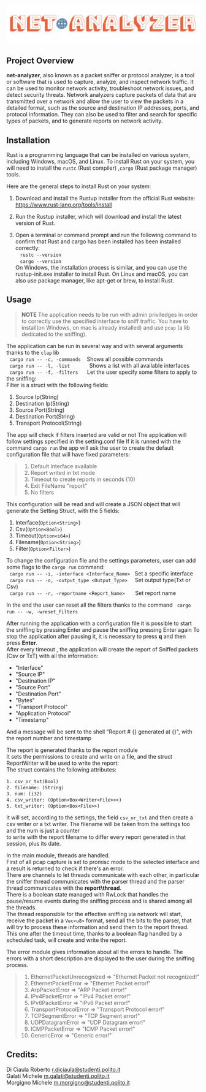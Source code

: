 ![](logo.png "prj_name")

## Project Overview

**net-analyzer**, also known as a packet sniffer or protocol analyzer, is a tool or software that is used to capture, analyze, and inspect network traffic. It can be used to monitor network activity, troubleshoot network issues, and detect security threats. Network analyzers capture packets of data that are transmitted over a network and allow the user to view the packets in a detailed format, such as the source and destination IP addresses, ports, and protocol information. They can also be used to filter and search for specific types of packets, and to generate reports on network activity.

## Installation

Rust is a programming language that can be installed on various system, including Windows, macOS, and Linux.
To install Rust on your system, you will need to install the `rustc` (Rust compiler) ,`cargo` (Rust package manager) tools.

Here are the general steps to install Rust on your system:

1. Download and install the Rustup installer from the official Rust website: https://www.rust-lang.org/tools/install
2. Run the Rustup installer, which will download and install the latest version of Rust.

3. Open a terminal or command prompt and run the following command to confirm that Rust and cargo has been installed has been installed correctly:\
      `rustc --version`\
      `cargo --version`\
   On Windows, the installation process is similar, and you can use the rustup-init.exe installer to install Rust. On Linux and macOS, you can also use package manager, like apt-get or brew, to install Rust.

## Usage

> **NOTE**
> The application needs to be run with admin priviledges in order to correctly use the specified interface to sniff traffic.
> You have to install(on Windows, on mac is already installed) and use `pcap` (a lib dedicated to the sniffing).

The application can be run in several way and with several arguments thanks to the `clap` lib\
  `cargo run -- -c, -commands`    Shows all possible commands\
  `cargo run -- -l, -list`             Shows a list with all available interfaces\
  `cargo run -- -f, -filters`      Let the user specify some filters to apply to the sniffing:\
Filter is a struct with the following fields:

1. Source Ip(String)
2. Destination Ip(String)
3. Source Port(String)
4. Destination Port(String)
5. Transport Protocol(String)

The app will check if filters inserted are valid or not
The application will follow settings specified in the setting.conf file
If it is runned with the command `cargo run` the app will ask the user to create the default configuration file that will have fixed parameters:

>1. Default Interface available
>2. Report writed in txt mode
>3. Timeout to create reports in seconds (10)
>4. Exit FileName "report"
>5. No filters

This configuration will be read and will create a JSON object that will generate the Setting Struct, with the 5 fields:

1. Interface(`Option<String>`)
2. Csv(`Option<Bool>`)
3. Timeout(`Option<i64>`)
4. Filename(`Option<String>`)
5. Filter(`Option<Filter>`)

To change the configuration file and the settings parameters, user can add some flags to the `cargo run` command:\
  `cargo run -- -i, -interface <Interface_Name>`   Set a specific interface\
  `cargo run -- -o, -output_type <Output_Type>`     Set output type(Txt or Csv)\
  `cargo run -- -r, -reportname <Report_Name>`       Set report name

In the end the user can reset all the filters thanks to the command   `cargo run -- -w, -wreset_filters`

After running the application with a configuration file it is possible to start the sniffing by pressing Enter and pause the sniffing pressing Enter again
To stop the application after pausing it, it is necessary to press **q** and then press **Enter**.\
After every timeout , the application will create the report of Sniffed packets (Csv or TxT) with all the information:
- "Interface"
- "Source IP"
- "Destination IP"
- "Source Port"
- "Destination Port"
- "Bytes"
- "Transport Protocol"
- "Application Protocol"
- "Timestamp"

And a message will be sent to the shell "Report # {} generated at {}", with the report number and timestamp

The report is generated thanks to the report module\
It sets the permissions to create and write on a file, and the struct ReportWriter will be used to write the report:\
The struct contains the following attributes:
```
1. csv_or_txt(Bool)
2. filename: (String)
3. num: (i32)
4. csv_writer: (Option<Box<Writer<File>>>)
5. txt_writer: (Option<Box<File>>)
```

It will set, according to the settings, the field `csv_or_txt` and then create a csv writer or a txt writer. The filename will be taken from the settings too and the num is just a counter\
to write with the report filename to differ every report generated in that session, plus its date.

In the main module, threads are handled.\
First of all pcap capture is set to promisc mode to the selected interface and a result is returned to check if there's an error.\
There are channels to let threads communicate with each other, in particular the sniffer thread communicates with the parser thread and the parser thread communicates with the **report\thread**.\
There is a boolean state managed with RwLock that handles the pause/resume events during the sniffing process and is shared among all the threads.\
The thread responsible for the effective sniffing via network will start, receive the packet in a `Vec<u8>` format, send all the bits to the parser, that will try to process these information and send them to the report thread.\
This one after the timeout time, thanks to a boolean flag handled by a scheduled task, will create and write the report.

The error module gives information about all the errors to handle. The errors with a short description are displayed to the user during the sniffing process.

>1. EthernetPacketUnrecognized => "Ethernet Packet not recognized!"
>2. EthernetPacketError => "Ethernet Packet error!"
>3. ArpPacketError => "ARP Packet error!"
>4. IPv4PacketError => "IPv4 Packet error!"
>5. IPv6PacketError => "IPv6 Packet error!"
>6. TransportProtocolError => "Transport Protocol error!"
>7. TCPSegmentError => "TCP Segment error!"
>8. UDPDatagramError => "UDP Datagram error!"
>9. ICMPPacketError => "ICMP Packet error!"
>10. GenericError => "Generic error!"

## Credits:
Di Ciaula Roberto <r.diciaula@studenti.polito.it>\
Galati Michele <m.galati@studenti.polito.it>\
Morgigno Michele <m.morgigno@studenti.polito.it>